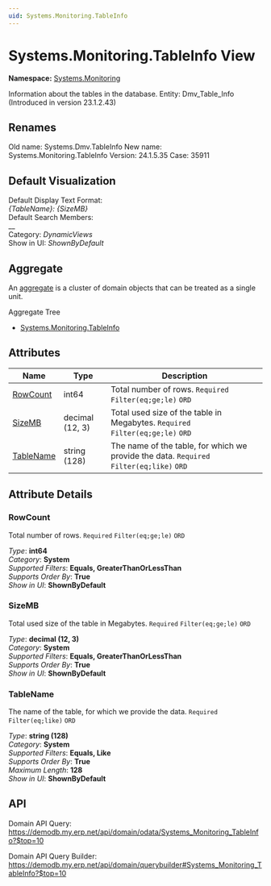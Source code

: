 ```yaml
---
uid: Systems.Monitoring.TableInfo
---
```

# Systems.Monitoring.TableInfo View

**Namespace:** [Systems.Monitoring](Systems.Monitoring.md)  

Information about the tables in the database. Entity: Dmv_Table_Info (Introduced in version 23.1.2.43)

## Renames

Old name: Systems.Dmv.TableInfo 
New name: Systems.Monitoring.TableInfo 
Version: 24.1.5.35 
Case: 35911 



## Default Visualization
Default Display Text Format:  
_{TableName}: {SizeMB}_  
Default Search Members:  
__  
Category:  _DynamicViews_  
Show in UI:  _ShownByDefault_  

## Aggregate
An [aggregate](https://docs.erp.net/tech/advanced/concepts/aggregates.html) is a cluster of domain objects that can be treated as a single unit.  

Aggregate Tree  
* [Systems.Monitoring.TableInfo](Systems.Monitoring.TableInfo.md)  

## Attributes

| Name | Type | Description |
| ---- | ---- | --- |
| [RowCount](Systems.Monitoring.TableInfo.md#rowcount) | int64 | Total number of rows. `Required` `Filter(eq;ge;le)` `ORD` 
| [SizeMB](Systems.Monitoring.TableInfo.md#sizemb) | decimal (12, 3) | Total used size of the table in Megabytes. `Required` `Filter(eq;ge;le)` `ORD` 
| [TableName](Systems.Monitoring.TableInfo.md#tablename) | string (128) | The name of the table, for which we provide the data. `Required` `Filter(eq;like)` `ORD` 


## Attribute Details

### RowCount

Total number of rows. `Required` `Filter(eq;ge;le)` `ORD`

_Type_: **int64**  
_Category_: **System**  
_Supported Filters_: **Equals, GreaterThanOrLessThan**  
_Supports Order By_: **True**  
_Show in UI_: **ShownByDefault**  

### SizeMB

Total used size of the table in Megabytes. `Required` `Filter(eq;ge;le)` `ORD`

_Type_: **decimal (12, 3)**  
_Category_: **System**  
_Supported Filters_: **Equals, GreaterThanOrLessThan**  
_Supports Order By_: **True**  
_Show in UI_: **ShownByDefault**  

### TableName

The name of the table, for which we provide the data. `Required` `Filter(eq;like)` `ORD`

_Type_: **string (128)**  
_Category_: **System**  
_Supported Filters_: **Equals, Like**  
_Supports Order By_: **True**  
_Maximum Length_: **128**  
_Show in UI_: **ShownByDefault**  


## API

Domain API Query:
<https://demodb.my.erp.net/api/domain/odata/Systems_Monitoring_TableInfo?$top=10>

Domain API Query Builder:
<https://demodb.my.erp.net/api/domain/querybuilder#Systems_Monitoring_TableInfo?$top=10>

